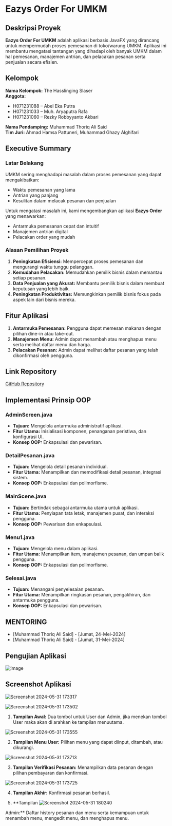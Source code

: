 # Eazys Order For UMKM

## Deskripsi Proyek
**Eazys Order For UMKM** adalah aplikasi berbasis JavaFX yang dirancang untuk mempermudah proses pemesanan di toko/warung UMKM. Aplikasi ini membantu mengatasi tantangan yang dihadapi oleh banyak UMKM dalam hal pemesanan, manajemen antrian, dan pelacakan pesanan serta penjualan secara efisien. 

## Kelompok
**Nama Kelompok:** The Hasslinging Slaser  
**Anggota:**
- H071231088 – Abel Eka Putra
- H071231033 – Muh. Aryaputra Rafa
- H071231060 – Rezky Robbyyanto Akbari

**Nama Pendamping:** Muhammad Thoriq Ali Said  
**Tim Juri:** Ahmad Hamsa Pattuneri, Muhammad Ghazy Alghifari

## Executive Summary
### Latar Belakang
UMKM sering menghadapi masalah dalam proses pemesanan yang dapat mengakibatkan:
- Waktu pemesanan yang lama
- Antrian yang panjang
- Kesulitan dalam melacak pesanan dan penjualan

Untuk mengatasi masalah ini, kami mengembangkan aplikasi **Eazys Order** yang menawarkan:
- Antarmuka pemesanan cepat dan intuitif
- Manajemen antrian digital
- Pelacakan order yang mudah

### Alasan Pemilihan Proyek
1. **Peningkatan Efisiensi:** Mempercepat proses pemesanan dan mengurangi waktu tunggu pelanggan.
2. **Kemudahan Pelacakan:** Memudahkan pemilik bisnis dalam memantau setiap pesanan.
3. **Data Penjualan yang Akurat:** Membantu pemilik bisnis dalam membuat keputusan yang lebih baik.
4. **Peningkatan Produktivitas:** Memungkinkan pemilik bisnis fokus pada aspek lain dari bisnis mereka.

## Fitur Aplikasi
1. **Antarmuka Pemesanan:** Pengguna dapat memesan makanan dengan pilihan dine-in atau take-out.
2. **Manajemen Menu:** Admin dapat menambah atau menghapus menu serta melihat daftar menu dan harga.
3. **Pelacakan Pesanan:** Admin dapat melihat daftar pesanan yang telah dikonfirmasi oleh pengguna.

## Link Repository
[GitHub Repository](https://github.com/abeleka31/TugasProjek18)

## Implementasi Prinsip OOP
### AdminScreen.java
- **Tujuan:** Mengelola antarmuka administratif aplikasi.
- **Fitur Utama:** Inisialisasi komponen, penanganan peristiwa, dan konfigurasi UI.
- **Konsep OOP:** Enkapsulasi dan pewarisan.

### DetailPesanan.java
- **Tujuan:** Mengelola detail pesanan individual.
- **Fitur Utama:** Menampilkan dan memodifikasi detail pesanan, integrasi sistem.
- **Konsep OOP:** Enkapsulasi dan polimorfisme.

### MainScene.java
- **Tujuan:** Bertindak sebagai antarmuka utama untuk aplikasi.
- **Fitur Utama:** Penyiapan tata letak, manajemen pusat, dan interaksi pengguna.
- **Konsep OOP:** Pewarisan dan enkapsulasi.

### Menu1.java
- **Tujuan:** Mengelola menu dalam aplikasi.
- **Fitur Utama:** Menampilkan item, manajemen pesanan, dan umpan balik pengguna.
- **Konsep OOP:** Enkapsulasi dan polimorfisme.

### Selesai.java
- **Tujuan:** Menangani penyelesaian pesanan.
- **Fitur Utama:** Menampilkan ringkasan pesanan, pengakhiran, dan antarmuka pengguna.
- **Konsep OOP:** Enkapsulasi dan pewarisan.

## MENTORING
-	[Muhammad Thoriq Ali Said] - [Jumat, 24-Mei-2024]
-	[Muhammad Thoriq Ali Said] - [Jumat, 31-Mei-2024]


## Pengujian Aplikasi
![image](https://github.com/abeleka31/TugasProjek18/assets/144081265/a1c6ea19-0302-41c0-a92b-098508f8496d)


## Screenshot Aplikasi
![Screenshot 2024-05-31 173317](https://github.com/abeleka31/TugasProjek18/assets/144081265/db2d7a46-36b8-4cf3-ae10-beef165785f1)

![Screenshot 2024-05-31 173502](https://github.com/abeleka31/TugasProjek18/assets/144081265/175e2fe9-8fee-48dc-a843-ae4568a995d9)

1. **Tampilan Awal:** Dua tombol untuk User dan Admin, jika menekan tombol User maka akan di arahkan ke tampilan menuutama.

![Screenshot 2024-05-31 173555](https://github.com/abeleka31/TugasProjek18/assets/144081265/0f62ed73-9564-49e3-8fb7-b475a28ac1a3)

2. **Tampilan Menu User:** Pilihan menu yang dapat diinput, ditambah, atau dikurangi.

![Screenshot 2024-05-31 173713](https://github.com/abeleka31/TugasProjek18/assets/144081265/7b5d8fb1-2615-448b-929d-326d488ea7aa)

3. **Tampilan Verifikasi Pesanan:** Menampilkan data pesanan dengan pilihan pembayaran dan konfirmasi.

![Screenshot 2024-05-31 173725](https://github.com/abeleka31/TugasProjek18/assets/144081265/d5790439-d83b-4044-952e-1b0d2d244586)

4. **Tampilan Akhir:** Konfirmasi pesanan berhasil.

5. **Tampilan ![Screenshot 2024-05-31 180240](https://github.com/abeleka31/TugasProjek18/assets/144081265/1f22a826-9f3b-4210-a6b0-a6b2302acde8)

Admin:** Daftar history pesanan dan menu serta kemampuan untuk menambah menu, mengedit menu, dan menghapus menu.
